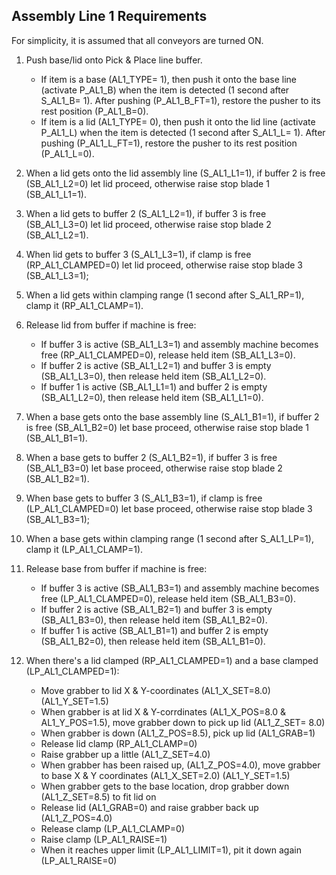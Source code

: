 ## Assembly Line 1 Requirements

For simplicity, it is assumed that all conveyors are turned ON.  

1. Push base/lid onto Pick & Place line buffer​.  
    - If item is a base (AL1_TYPE= 1), then push it onto the base line (activate P_AL1_B) when the item is detected (1 second after S_AL1_B= 1). After pushing (P_AL1_B_FT=1), restore the pusher to its rest position (P_AL1_B=0).​  
    - If item is a lid (AL1_TYPE= 0), then  push it onto the lid line (activate P_AL1_L) when the item is detected (1 second after S_AL1_L= 1). After pushing (P_AL1_L_FT=1), restore the pusher to its rest position (P_AL1_L=0).​   

1. When a lid gets onto the lid assembly line (S_AL1_L1=1), if buffer 2 is free (SB_AL1_L2=0) let lid proceed, otherwise raise stop blade 1 (SB_AL1_L1=1).  

1. When a lid gets to buffer 2 (S_AL1_L2=1), if buffer 3 is free (SB_AL1_L3=0) let lid proceed, otherwise raise stop blade 2 (SB_AL1_L2=1).  

1. When lid gets to buffer 3 (S_AL1_L3=1), if clamp is free (RP_AL1_CLAMPED=0) let lid proceed, otherwise raise stop blade 3 (SB_AL1_L3=1);

1. When a lid gets within clamping range (1 second after S_AL1_RP=1), clamp it (RP_AL1_CLAMP=1).  

1. Release lid from buffer if machine is free:​  
    - If buffer 3 is active (SB_AL1_L3=1) and assembly machine becomes free (RP_AL1_CLAMPED=0), release held item (SB_AL1_L3=0).​  
    - If buffer 2 is active (SB_AL1_L2=1) and buffer 3 is empty (SB_AL1_L3=0), then release held item (SB_AL1_L2=0).​  
    - If buffer 1 is active (SB_AL1_L1=1) and buffer 2 is empty (SB_AL1_L2=0), then release held item (SB_AL1_L1=0).​  

1. When a base gets onto the base assembly line (S_AL1_B1=1), if buffer 2 is free (SB_AL1_B2=0) let base proceed, otherwise raise stop blade 1 (SB_AL1_B1=1).  

1. When a base gets to buffer 2 (S_AL1_B2=1), if buffer 3 is free (SB_AL1_B3=0) let base proceed, otherwise raise stop blade 2 (SB_AL1_B2=1).  

1. When base gets to buffer 3 (S_AL1_B3=1), if clamp is free (LP_AL1_CLAMPED=0) let base proceed, otherwise raise stop blade 3 (SB_AL1_B3=1);

1. When a base gets within clamping range (1 second after S_AL1_LP=1), clamp it (LP_AL1_CLAMP=1).  

1. Release base from buffer if machine is free:​  
    - If buffer 3 is active (SB_AL1_B3=1) and assembly machine becomes free (LP_AL1_CLAMPED=0), release held item (SB_AL1_B3=0).​  
    - If buffer 2 is active (SB_AL1_B2=1) and buffer 3 is empty (SB_AL1_B3=0), then release held item (SB_AL1_B2=0).​  
    - If buffer 1 is active (SB_AL1_B1=1) and buffer 2 is empty (SB_AL1_B2=0), then release held item (SB_AL1_B1=0).​  

1. When there's a lid clamped (RP_AL1_CLAMPED=1) and a base clamped (LP_AL1_CLAMPED=1):
    - Move grabber to lid X & Y-coordinates (AL1_X_SET=8.0) (AL1_Y_SET=1.5)
    - When grabber is at lid X & Y-corrdinates (AL1_X_POS=8.0 & AL1_Y_POS=1.5), move grabber down to pick up lid (AL1_Z_SET= 8.0)
    - When grabber is down (AL1_Z_POS=8.5), pick up lid (AL1_GRAB=1)
    - Release lid clamp (RP_AL1_CLAMP=0)
    - Raise grabber up a little (AL1_Z_SET=4.0)
    - When grabber has been raised up, (AL1_Z_POS=4.0), move grabber to base X & Y coordinates (AL1_X_SET=2.0) (AL1_Y_SET=1.5)
    - When grabber gets to the base location, drop grabber down (AL1_Z_SET=8.5) to fit lid on 
    - Release lid (AL1_GRAB=0) and raise grabber back up  (AL1_Z_POS=4.0)
    - Release clamp (LP_AL1_CLAMP=0)
    - Raise clamp (LP_AL1_RAISE=1)
    - When it reaches upper limit (LP_AL1_LIMIT=1), pit it down again (LP_AL1_RAISE=0)

